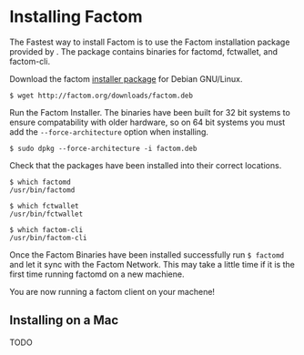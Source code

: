 Installing Factom
===
The Fastest way to install Factom is to use the Factom installation package provided by [](http://factom.org). The package contains binaries for factomd, fctwallet, and factom-cli.

Download the factom [installer package](http://factom.org/downloads/factom.deb) for Debian GNU/Linux.

	$ wget http://factom.org/downloads/factom.deb

Run the Factom Installer. The binaries have been built for 32 bit systems to ensure compatability with older hardware, so on 64 bit systems you must add the ``--force-architecture`` option when installing.

	$ sudo dpkg --force-architecture -i factom.deb

Check that the packages have been installed into their correct locations.

	$ which factomd
	/usr/bin/factomd
	
	$ which fctwallet
	/usr/bin/fctwallet
	
	$ which factom-cli
	/usr/bin/factom-cli

Once the Factom Binaries have been installed successfully run ``$ factomd`` and let it sync with the Factom Network. This may take a little time if it is the first time running factomd on a new machiene.

You are now running a factom client on your machene!

Installing on a Mac
---
TODO
